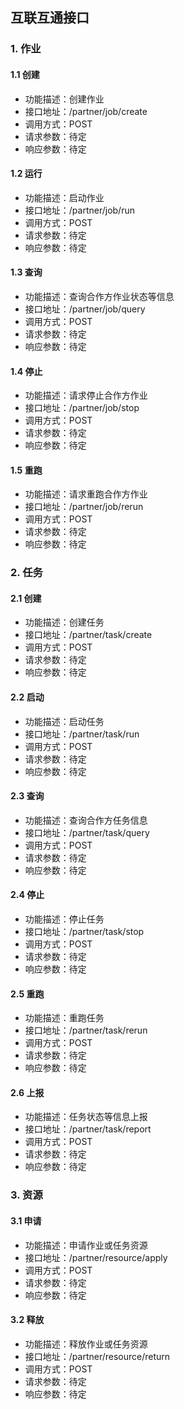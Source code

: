## 互联互通接口
### 1.  作业
#### 1.1 创建

- 功能描述：创建作业
- 接口地址：/partner/job/create
- 调用方式：POST
- 请求参数：待定
- 响应参数：待定

#### 1.2 运行

- 功能描述：启动作业
- 接口地址：/partner/job/run
- 调用方式：POST
- 请求参数：待定
- 响应参数：待定

#### 1.3 查询

- 功能描述：查询合作方作业状态等信息
- 接口地址：/partner/job/query
- 调用方式：POST
- 请求参数：待定
- 响应参数：待定

#### 1.4 停止

- 功能描述：请求停止合作方作业
- 接口地址：/partner/job/stop
- 调用方式：POST
- 请求参数：待定
- 响应参数：待定

#### 1.5 重跑

- 功能描述：请求重跑合作方作业
- 接口地址：/partner/job/rerun
- 调用方式：POST
- 请求参数：待定
- 响应参数：待定



### 2. 任务

#### 2.1 创建

- 功能描述：创建任务
- 接口地址：/partner/task/create
- 调用方式：POST
- 请求参数：待定
- 响应参数：待定

#### 2.2 启动

- 功能描述：启动任务
- 接口地址：/partner/task/run
- 调用方式：POST
- 请求参数：待定
- 响应参数：待定

#### 2.3 查询

- 功能描述：查询合作方任务信息
- 接口地址：/partner/task/query
- 调用方式：POST
- 请求参数：待定
- 响应参数：待定

#### 2.4 停止

- 功能描述：停止任务
- 接口地址：/partner/task/stop
- 调用方式：POST
- 请求参数：待定
- 响应参数：待定


#### 2.5 重跑

- 功能描述：重跑任务
- 接口地址：/partner/task/rerun
- 调用方式：POST
- 请求参数：待定
- 响应参数：待定

#### 2.6 上报
- 功能描述：任务状态等信息上报
- 接口地址：/partner/task/report
- 调用方式：POST
- 请求参数：待定
- 响应参数：待定

### 3.  资源
#### 3.1 申请
- 功能描述：申请作业或任务资源
- 接口地址：/partner/resource/apply
- 调用方式：POST
- 请求参数：待定
- 响应参数：待定


#### 3.2 释放
- 功能描述：释放作业或任务资源
- 接口地址：/partner/resource/return
- 调用方式：POST
- 请求参数：待定
- 响应参数：待定